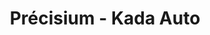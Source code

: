---
title: "Précisium - Kada Auto"
url: /lhoumeau/precisium-kada-auto/
shop: réparation de voitures
---